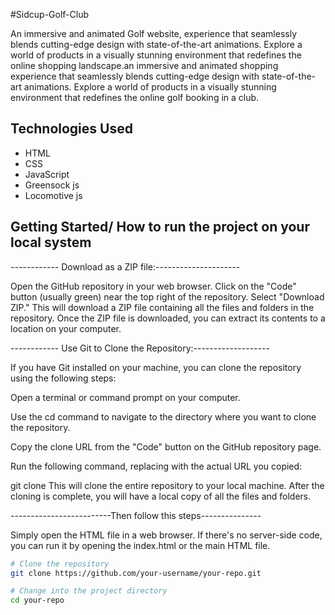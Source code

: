 #Sidcup-Golf-Club


An immersive and animated Golf website,  experience that seamlessly blends cutting-edge design with state-of-the-art animations. Explore a world of products in a visually stunning environment that redefines the online shopping landscape.an immersive and animated shopping experience that seamlessly blends cutting-edge design with state-of-the-art animations.
Explore a world of products in a visually stunning environment that redefines the online golf booking in a club.


## Technologies Used

- HTML
- CSS
- JavaScript
- Greensock js
- Locomotive js


## Getting Started/ How to run the project on your local system

------------ Download as a ZIP file:---------------------

Open the GitHub repository in your web browser.
Click on the "Code" button (usually green) near the top right of the repository.
Select "Download ZIP."
This will download a ZIP file containing all the files and folders in the repository. Once the ZIP file is downloaded, you can extract its contents to a location on your computer.

------------ Use Git to Clone the Repository:-------------------

If you have Git installed on your machine, you can clone the repository using the following steps:

Open a terminal or command prompt on your computer.

Use the cd command to navigate to the directory where you want to clone the repository.

Copy the clone URL from the "Code" button on the GitHub repository page.

Run the following command, replacing <repository-url> with the actual URL you copied:


git clone <repository-url>
This will clone the entire repository to your local machine. After the cloning is complete, you will have a local copy of all the files and folders.

-------------------------Then follow this steps---------------


Simply open the HTML file in a web browser.
If there's no server-side code,
you can run it by opening the index.html or the main HTML file.



```bash
# Clone the repository
git clone https://github.com/your-username/your-repo.git

# Change into the project directory
cd your-repo
